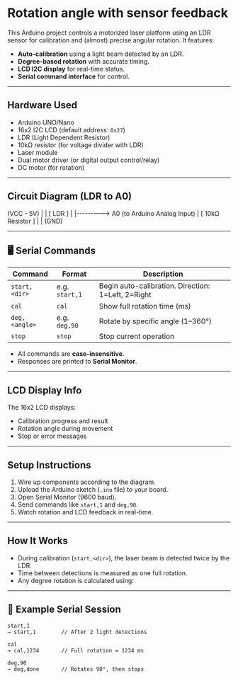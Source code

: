 # Rotation angle with sensor feedback

This Arduino project controls a motorized laser platform using an LDR sensor for calibration and (almost) precise angular rotation. It features:

- **Auto-calibration** using a light beam detected by an LDR.
- **Degree-based rotation** with accurate timing.
- **LCD I2C display** for real-time status.
- **Serial command interface** for control.

---

## Hardware Used

- Arduino UNO/Nano
- 16x2 I2C LCD (default address: `0x27`)
- LDR (Light Dependent Resistor)
- 10kΩ resistor (for voltage divider with LDR)
- Laser module
- Dual motor driver (or digital output control/relay)
- DC motor (for rotation)

---

## Circuit Diagram (LDR to A0)

(VCC - 5V)
    |
    |
  [ LDR ]
    |
    |---------> A0 (to Arduino Analog Input)
    |
  [ 10kΩ Resistor ]
    |
    |
  (GND)

---

## 🖥️ Serial Commands

| Command      | Format        | Description                                     |
|--------------|---------------|-------------------------------------------------|
| `start,<dir>`| e.g. `start,1`| Begin auto-calibration. Direction: 1=Left, 2=Right |
| `cal`        | `cal`         | Show full rotation time (ms)                   |
| `deg,<angle>`| e.g. `deg,90` | Rotate by specific angle (1–360°)              |
| `stop`       | `stop`        | Stop current operation                         |

- All commands are **case-insensitive**.
- Responses are printed to **Serial Monitor**.

---

## LCD Display Info

The 16x2 LCD displays:
- Calibration progress and result
- Rotation angle during movement
- Stop or error messages

---

## Setup Instructions

1. Wire up components according to the diagram.
2. Upload the Arduino sketch (`.ino` file) to your board.
3. Open Serial Monitor (9600 baud).
4. Send commands like `start,1` and `deg,90`.
5. Watch rotation and LCD feedback in real-time.

---

## How It Works

- During calibration (`start,<dir>`), the laser beam is detected twice by the LDR.
- Time between detections is measured as one full rotation.
- Any degree rotation is calculated using:


---

## 🧪 Example Serial Session

```text
start,1
→ start,1        // After 2 light detections

cal
→ cal,1234       // Full rotation = 1234 ms

deg,90
→ deg,done       // Rotates 90°, then stops
